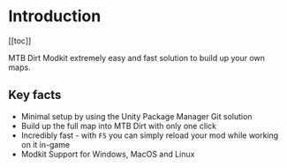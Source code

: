 # Introduction

[[toc]]

MTB Dirt Modkit extremely easy and fast solution to build up your own maps. 

## Key facts

- Minimal setup by using the Unity Package Manager Git solution
- Build up the full map into MTB Dirt with only one click
- Incredibly fast - with `F5` you can simply reload your mod while working on it in-game
- Modkit Support for Windows, MacOS and Linux
